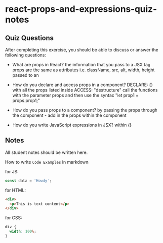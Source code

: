 # react-props-and-expressions-quiz-notes

## Quiz Questions

After completing this exercise, you should be able to discuss or answer the following questions:

- What are props in React?
  the information that you pass to a JSX tag
  props are the same as attributes
  i.e. className, src, alt, width, height passed to an <img>

- How do you declare and access props in a component?
  DECLARE: {} with all the props listed inside
  ACCESS: "destructure" call the functions with the parameter props and then use the syntax "let prop1 = props.prop1;"

- How do you pass props to a component?
  by passing the props through the component - add in the props within the component

- How do you write JavaScript expressions in JSX?
  within {}

## Notes

All student notes should be written here.

How to write `Code Examples` in markdown

for JS:

```javascript
const data = 'Howdy';
```

for HTML:

```html
<div>
  <p>This is text content</p>
</div>
```

for CSS:

```css
div {
  width: 100%;
}
```
